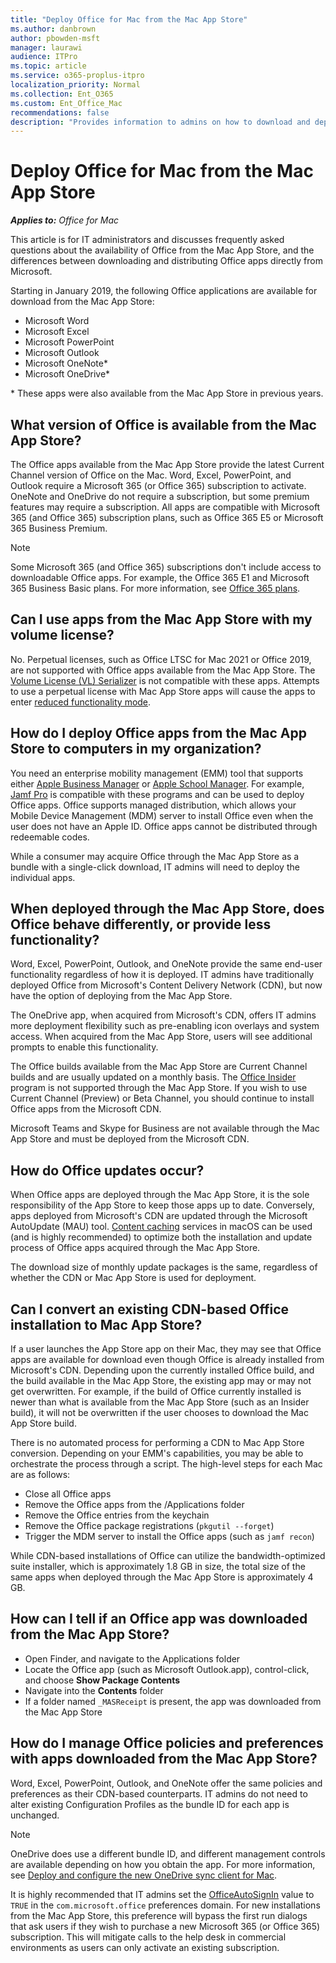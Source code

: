 ```yaml
---
title: "Deploy Office for Mac from the Mac App Store"
ms.author: danbrown
author: pbowden-msft
manager: laurawi
audience: ITPro
ms.topic: article
ms.service: o365-proplus-itpro
localization_priority: Normal
ms.collection: Ent_O365
ms.custom: Ent_Office_Mac
recommendations: false
description: "Provides information to admins on how to download and deploy Office for Mac from the Mac App Store"
---
```


# Deploy Office for Mac from the Mac App Store

***Applies to:*** *Office for Mac*

This article is for IT administrators and discusses frequently asked questions about the availability of Office from the Mac App Store, and the differences between downloading and distributing Office apps directly from Microsoft.

Starting in January 2019, the following Office applications are available for download from the Mac App Store:
- Microsoft Word
- Microsoft Excel
- Microsoft PowerPoint
- Microsoft Outlook
- Microsoft OneNote*
- Microsoft OneDrive*

\* These apps were also available from the Mac App Store in previous years.

## What version of Office is available from the Mac App Store?
The Office apps available from the Mac App Store provide the latest Current Channel version of Office on the Mac. Word, Excel, PowerPoint, and Outlook require a Microsoft 365 (or Office 365) subscription to activate. OneNote and OneDrive do not require a subscription, but some premium features may require a subscription. All apps are compatible with Microsoft 365 (and Office 365) subscription plans, such as Office 365 E5 or Microsoft 365 Business Premium.

> [!NOTE]
> Some Microsoft 365 (and Office 365) subscriptions don't include access to downloadable Office apps. For example, the Office 365 E1 and Microsoft 365 Business Basic plans. For more information, see [Office 365 plans](https://products.office.com/business/compare-more-office-365-for-business-plans).

## Can I use apps from the Mac App Store with my volume license?
No. Perpetual licenses, such as Office LTSC for Mac 2021 or Office 2019, are not supported with Office apps available from the Mac App Store. The [Volume License (VL) Serializer](volume-license-serializer.md) is not compatible with these apps. Attempts to use a perpetual license with Mac App Store apps will cause the apps to enter [reduced functionality mode](https://go.microsoft.com/fwlink/p/?linkid=2060861).

## How do I deploy Office apps from the Mac App Store to computers in my organization?
You need an enterprise mobility management (EMM) tool that supports either [Apple Business Manager](https://www.apple.com/business/it/) or [Apple School Manager](https://www.apple.com/education/k12/it/). For example, [Jamf Pro](https://www.jamf.com/) is compatible with these programs and can be used to deploy Office apps. Office supports managed distribution, which allows your Mobile Device Management (MDM) server to install Office even when the user does not have an Apple ID. Office apps cannot be distributed through redeemable codes.

While a consumer may acquire Office through the Mac App Store as a bundle with a single-click download, IT admins will need to deploy the individual apps.

## When deployed through the Mac App Store, does Office behave differently, or provide less functionality?
Word, Excel, PowerPoint, Outlook, and OneNote provide the same end-user functionality regardless of how it is deployed. IT admins have traditionally deployed Office from Microsoft's Content Delivery Network (CDN), but now have the option of deploying from the Mac App Store.

The OneDrive app, when acquired from Microsoft's CDN, offers IT admins more deployment flexibility such as pre-enabling icon overlays and system access. When acquired from the Mac App Store, users will see additional prompts to enable this functionality.

The Office builds available from the Mac App Store are Current Channel builds and are usually updated on a monthly basis. The [Office Insider](https://insider.office.com/) program is not supported through the Mac App Store. If you wish to use Current Channel (Preview) or Beta Channel, you should continue to install Office apps from the Microsoft CDN.

Microsoft Teams and Skype for Business are not available through the Mac App Store and must be deployed from the Microsoft CDN.

## How do Office updates occur?
When Office apps are deployed through the Mac App Store, it is the sole responsibility of the App Store to keep those apps up to date. Conversely, apps deployed from Microsoft's CDN are updated through the Microsoft AutoUpdate (MAU) tool. [Content caching](https://support.apple.com/guide/mac-help/about-content-caching-on-mac-mchl9388ba1b/mac) services in macOS can be used (and is highly recommended) to optimize both the installation and update process of Office apps acquired through the Mac App Store.

The download size of monthly update packages is the same, regardless of whether the CDN or Mac App Store is used for deployment.

## Can I convert an existing CDN-based Office installation to Mac App Store?
If a user launches the App Store app on their Mac, they may see that Office apps are available for download even though Office is already installed from Microsoft's CDN. Depending upon the currently installed Office build, and the build available in the Mac App Store, the existing app may or may not get overwritten. For example, if the build of Office currently installed is newer than what is available from the Mac App Store (such as an Insider build), it will not be overwritten if the user chooses to download the Mac App Store build.

There is no automated process for performing a CDN to Mac App Store conversion. Depending on your EMM's capabilities, you may be able to orchestrate the process through a script. The high-level steps for each Mac are as follows:
- Close all Office apps
- Remove the Office apps from the /Applications folder
- Remove the Office entries from the keychain
- Remove the Office package registrations (`pkgutil --forget`)
- Trigger the MDM server to install the Office apps (such as `jamf recon`)

While CDN-based installations of Office can utilize the bandwidth-optimized suite installer, which is approximately 1.8 GB in size, the total size of the same apps when deployed through the Mac App Store is approximately 4 GB.

## How can I tell if an Office app was downloaded from the Mac App Store?
- Open Finder, and navigate to the Applications folder
- Locate the Office app (such as Microsoft Outlook.app), control-click, and choose **Show Package Contents**
- Navigate into the **Contents** folder
- If a folder named `_MASReceipt` is present, the app was downloaded from the Mac App Store

## How do I manage Office policies and preferences with apps downloaded from the Mac App Store?
Word, Excel, PowerPoint, Outlook, and OneNote offer the same policies and preferences as their CDN-based counterparts. IT admins do not need to alter existing Configuration Profiles as the bundle ID for each app is unchanged.

> [!NOTE]
> OneDrive does use a different bundle ID, and different management controls are available depending on how you obtain the app. For more information, see [Deploy and configure the new OneDrive sync client for Mac](/onedrive/deploy-and-configure-on-macos).

It is highly recommended that IT admins set the [OfficeAutoSignIn](preferences-outlook.md#automatically-configure-office-365-mailbox-on-first-launch) value to `TRUE` in the `com.microsoft.office` preferences domain. For new installations from the Mac App Store, this preference will bypass the first run dialogs that ask users if they wish to purchase a new Microsoft 365 (or Office 365) subscription. This will mitigate calls to the help desk in commercial environments as users can only activate an existing subscription.